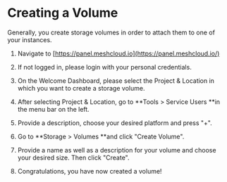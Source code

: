 # Creating a Volume

Generally, you create storage volumes in order to attach them to one of your instances.

1. Navigate to [https://panel.meshcloud.io](https://panel.meshcloud.io/)

2. If not logged in, please login with your personal credentials.

3. On the Welcome Dashboard, please select the Project & Location in which you want to create a storage volume.

4. After selecting Project & Location, go to **Tools &gt; Service Users **in the menu bar on the left.

5. Provide a description, choose your desired platform and press "+".

6. Go to **Storage &gt; Volumes **and click "Create Volume".

7. Provide a name as well as a description for your volume and choose your desired size. Then click "Create".

8. Congratulations, you have now created a volume!



